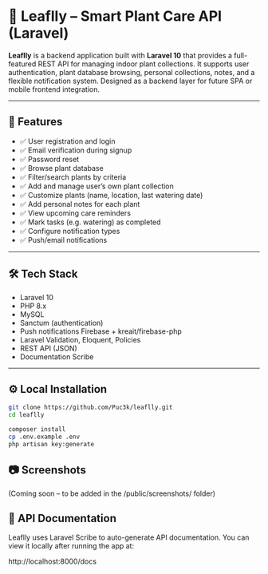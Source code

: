 # 🌿 Leaflly – Smart Plant Care API (Laravel)

**Leaflly** is a backend application built with **Laravel 10** that provides a full-featured REST API for managing indoor plant collections. It supports user authentication, plant database browsing, personal collections, notes, and a flexible notification system. Designed as a backend layer for future SPA or mobile frontend integration.

---

## 🚀 Features

- ✅ User registration and login
- ✅ Email verification during signup
- ✅ Password reset
- ✅ Browse plant database
- ✅ Filter/search plants by criteria
- ✅ Add and manage user’s own plant collection
- ✅ Customize plants (name, location, last watering date)
- ✅ Add personal notes for each plant
- ✅ View upcoming care reminders
- ✅ Mark tasks (e.g. watering) as completed
- ✅ Configure notification types
- ✅ Push/email notifications

---

## 🛠️ Tech Stack

- Laravel 10
- PHP 8.x
- MySQL
- Sanctum (authentication)
- Push notifications Firebase + kreait/firebase-php
- Laravel Validation, Eloquent, Policies
- REST API (JSON)
- Documentation Scribe

---

## ⚙️ Local Installation

```bash
git clone https://github.com/Puc3k/leaflly.git
cd leaflly

composer install
cp .env.example .env
php artisan key:generate
```

## 📷 Screenshots
(Coming soon – to be added in the /public/screenshots/ folder)

## 📄 API Documentation
Leaflly uses Laravel Scribe to auto-generate API documentation.
You can view it locally after running the app at:

http://localhost:8000/docs
